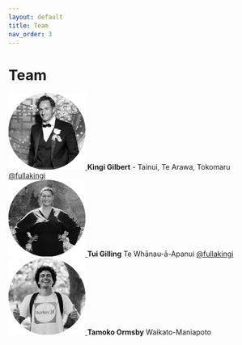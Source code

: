 ```yaml
---
layout: default
title: Team
nav_order: 3
---
```


# Team

<div id="column-content">
    <div id="column-content">
        <a href="https://vimeo.com/412176526" data-lity>
            <img src="https://raw.githubusercontent.com/fullakingi/just-the-docs/master/assets/images/kingi-1%401x.png">
        </a>
        <span class="cent"><strong>Kingi Gilbert</strong> - Tainui, Te Arawa, Tokomaru <a href="http://twitter.com">@fullakingi</a></span>
    </div>
    <div id="column-content">
        <a href="img/Pili-001.jpg" data-lity>
            <img src="https://raw.githubusercontent.com/fullakingi/just-the-docs/master/assets/images/tui-1%401x.png">
        </a>
        <span><strong>Tui Gilling</strong> Te Whānau-ā-Apanui <a href="http://twitter.com">@fullakingi</a></span>
    </div>
    <div id="column-content">
        <a href="img/Jon-001.jpg" data-lity>
            <img src="https://raw.githubusercontent.com/fullakingi/just-the-docs/master/assets/images/tamoko-1%401x.png">
        </a>
        <span><strong>Tamoko Ormsby</strong> Waikato-Maniapoto</span>
    </div>
</div>
